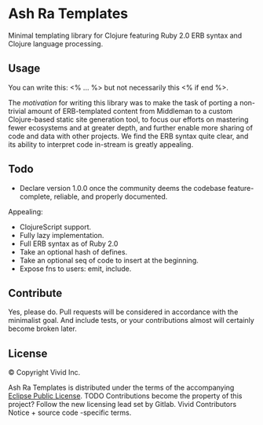 # Ash Ra Templates

Minimal templating library for Clojure featuring Ruby 2.0 ERB syntax and Clojure language processing.

## Usage

You can write this: <% ... %>  but not necessarily this <% if end %>.

The _motivation_ for writing this library was to make the task of porting a non-trivial amount of ERB-templated content from Middleman to a custom Clojure-based static site generation tool, to focus our efforts on mastering fewer ecosystems and at greater depth, and further enable more sharing of code and data with other projects.
We find the ERB syntax quite clear, and its ability to interpret code in-stream is greatly appealing.

## Todo

- Declare version 1.0.0 once the community deems the codebase feature-complete, reliable, and properly documented.

Appealing:
- ClojureScript support.
- Fully lazy implementation.
- Full ERB syntax as of Ruby 2.0
- Take an optional hash of defines.
- Take an optional seq of code to insert at the beginning.
- Expose fns to users: emit, include.

## Contribute

Yes, please do. Pull requests will be considered in accordance with the minimalist goal. And include tests, or your contributions almost will certainly become broken later.

## License

© Copyright Vivid Inc.

Ash Ra Templates is distributed under the terms of the accompanying [Eclipse Public License](LICENSE).
TODO Contributions become the property of this project? Follow the new licensing lead set by Gitlab. Vivid Contributors Notice + source code -specific terms.
